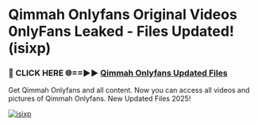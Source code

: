 # Qimmah Onlyfans Original Videos 0nlyFans Leaked - Files Updated! (isixp)

<h3>🔴 CLICK HERE 🌐==►► <a href="https://tinyurl.com/ehrbuxhb" rel="nofollow">Qimmah Onlyfans Updated Files</a></h3>

Get Qimmah Onlyfans and all content. Now you can access all videos and pictures of Qimmah Onlyfans. New Updated Files 2025!

[![isixp](https://i.imgur.com/lVYEuWS.gif)](https://tinyurl.com/ehrbuxhb)
